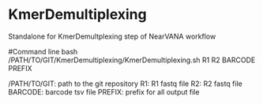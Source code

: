 # KmerDemultiplexing
Standalone for KmerDemultplexing step of NearVANA workflow

#Command line
bash /PATH/TO/GIT/KmerDemultiplexing/KmerDemultiplexing.sh R1 R2 BARCODE PREFIX

/PATH/TO/GIT: path to the git repository
R1: R1 fastq file
R2: R2 fastq file
BARCODE: barcode tsv file
PREFIX: prefix for all output file
